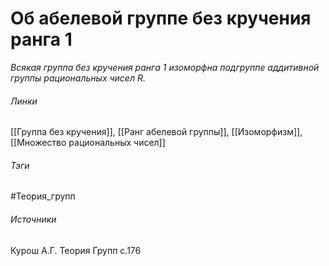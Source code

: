 # Об абелевой группе без кручения ранга 1
*Всякая группа без кручения ранга 1 изоморфна подгруппе аддитивной группы рациональных чисел $R$.*

###### Линки
 [[Группа без кручения]], [[Ранг абелевой группы]], [[Изоморфизм]], [[Множество рациональных чисел]]
###### Тэги
 #Теория_групп 
###### Источники
 Курош А.Г. Теория Групп с.176
